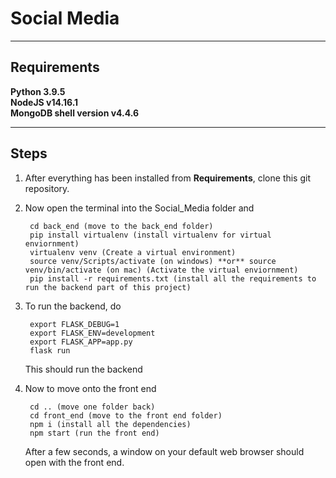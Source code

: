 # Social Media

---
## Requirements

**Python 3.9.5** <br />
**NodeJS v14.16.1** <br />
**MongoDB shell version v4.4.6** <br />

---

## Steps


1. After everything has been installed from **Requirements**, clone this git repository.
2. Now open the terminal into the Social_Media folder and

        cd back_end (move to the back_end folder)
        pip install virtualenv (install virtualenv for virtual enviornment)
        virtualenv venv (Create a virtual environment)
        source venv/Scripts/activate (on windows) **or** source venv/bin/activate (on mac) (Activate the virtual enviornment)
        pip install -r requirements.txt (install all the requirements to run the backend part of this project)
3. To run the backend, do

        export FLASK_DEBUG=1
        export FLASK_ENV=development
        export FLASK_APP=app.py
        flask run

    This should run the backend
4. Now to move onto the front end

        cd .. (move one folder back)
        cd front_end (move to the front end folder)
        npm i (install all the dependencies)
        npm start (run the front end)
    After a few seconds, a window on your default web browser should open with the front end.
